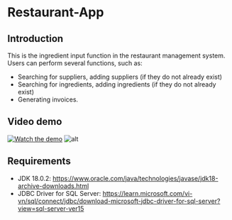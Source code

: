 # Restaurant-App

## Introduction
This is the ingredient input function in the restaurant management system. Users can perform several functions, such as:

- Searching for suppliers, adding suppliers (if they do not already exist)
- Searching for ingredients, adding ingredients (if they do not already exist)
- Generating invoices.
## Video demo
[![Watch the demo](https://drive.google.com/file/d/1j0hfOcnGADmXhDucG6pdHqhukQC3MNoJ/view)](https://drive.google.com/file/d/14smv9veddUQAgoD1Nx-e61B9x4ymRVU1/view?usp=drive_link)
![alt]([https://drive.google.com/file/d/1j0hfOcnGADmXhDucG6pdHqhukQC3MNoJ/view])

## Requirements
- JDK 18.0.2: https://www.oracle.com/java/technologies/javase/jdk18-archive-downloads.html
- JDBC Driver for SQL Server: https://learn.microsoft.com/vi-vn/sql/connect/jdbc/download-microsoft-jdbc-driver-for-sql-server?view=sql-server-ver15
